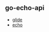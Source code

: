 ## go-echo-api

- [glide](https://github.com/Masterminds/glide)
- [echo](https://github.com/labstack/echo)
